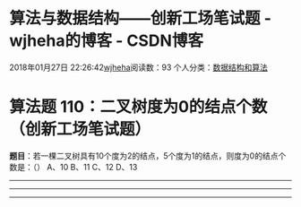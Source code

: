 # 算法与数据结构——创新工场笔试题 - wjheha的博客 - CSDN博客
2018年01月27日 22:26:42[wjheha](https://me.csdn.net/wjheha)阅读数：93
个人分类：[数据结构和算法](https://blog.csdn.net/wjheha/article/category/6854909)
# 算法题 110：二叉树度为0的结点个数（创新工场笔试题）
**题目**：若一棵二叉树具有10个度为2的结点，5个度为1的结点，则度为0的结点个数是：（） 
A、10 
B、11 
C、12 
D、13
*******************************************************************************************************************************
*******************************************************************************************************************************
*******************************************************************************************************************************

